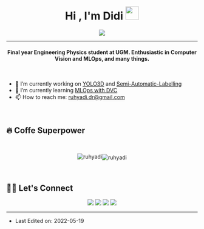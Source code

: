 <h1 align="center">Hi , I'm Didi <img src="https://media.giphy.com/media/hvRJCLFzcasrR4ia7z/giphy.gif" width="35"/></h1>

<p align="center">
  <a href="#"><img src="https://readme-typing-svg.herokuapp.com?lines=NFTs+Right+Clicker&center=true&width=500&height=30"></a>
</p>

<hr/>

<h4 align="center">Final year Engineering Physics student at UGM. Enthusiastic in Computer Vision and MLOps, and many things.</h4>

<br>

- 🔭 I’m currently working on [YOLO3D](https://github.com/ruhyadi/yolo3d) and [Semi-Automatic-Labelling](https://github.com/ruhyadi/Semi-Automatic-Labelling)
- 🌱 I’m currently learning [MLOps with DVC](https://ruhyadi.github.io/docs/mlops/dataset-versioning/)
- 📫 How to reach me: ruhyadi.dr@gmail.com

<br>

## 🔥 Coffe Superpower
<br/>
<p align="center">
<img src="https://github-readme-streak-stats.herokuapp.com/?user=ruhyadi&theme=dracula" alt="ruhyadi"/><img align="center" src="https://github-readme-stats.vercel.app/api?username=ruhyadi&show_icons=true&theme=dracula&locale=en" alt="ruhyadi"/>
</p>

<br/>

<!-- <p align="center">
<img alt="ruhyadi's Activity Graph" src="https://activity-graph.herokuapp.com/graph?username=ruhyadi&custom_title=Didi's%20Contribution%20Graph&theme=dracula" />
</p> -->

## 🙋‍♀️ Let's Connect

<p align="center">
  <a href="mailto:ruhyadi.dr@gmail.com"><img src="https://img.icons8.com/stickers/50/000000/gmail.png"/></a>
  <a href="https://linkedin.com/in/didiruhyadi"><img src="https://img.icons8.com/stickers/50/000000/linkedin.png"/></a>
  <a href="https://ruhyadi.medium.com"><img src="https://img.icons8.com/stickers/50/000000/medium-logo.png"/></a>
  <a href="https://ruhyadi.github.io"><img src="https://img.icons8.com/stickers/50/000000/domain.png"/></a>
</p>

<hr/>

* Last Edited on: 2022-05-19
